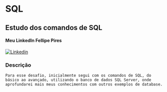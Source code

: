 # SQL
## Estudo dos comandos de SQL 

#### Meu LinkedIn Fellipe Pires

[![Linkedin](https://img.shields.io/badge/LinkedIn-0077B5?style=for-the-badge&logo=linkedin&logoColor=white)](https://www.linkedin.com/in/fellipepcarvalho/) 

### Descrição

```
Para esse desafio, inicialmente segui com os comandos de SQL, do básico ao avançado, utilizando o banco de dados SQL Server, onde aprofundarei mais meus conhecimentos com outros exemplos de database.
